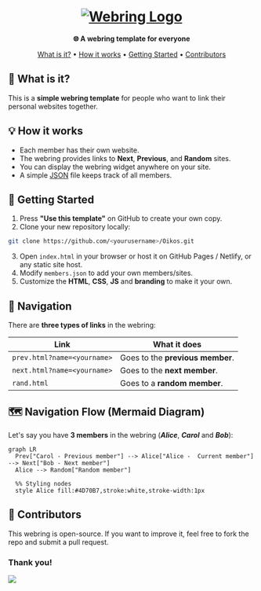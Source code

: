 <h1 align="center">
  <a href="https://webring.fr0st.xyz/" target="_blank"><img src="https://github.com/user-attachments/assets/8f7989d0-80fc-44f5-bb89-4b289cfffe44" alt="Webring Logo" "></a>
</h1>
<p align="center"><strong>🌐 A webring template for everyone </strong></p>


<p align="center">
<a href="#-what-is-it">What is it?</a> •
<a href="#-how-it-works">How it works</a> •
<a href="#-getting-started">Getting Started</a> •
<!---<a href="#-joining">Joining</a> •-->
<a href="#-contributors">Contributors</a>
</p>

## 🌟 What is it?

This is a **simple webring template** for people who want to link their personal websites together.  

## 💡 How it works

- Each member has their own website.  
- The webring provides links to **Next**, **Previous**, and **Random** sites.  
- You can display the webring widget anywhere on your site.  
- A simple [JSON](https://github.com/fr0st-iwnl/webring/blob/master/members.json) file keeps track of all members.

## 🚀 Getting Started

1. Press **"Use this template"** on GitHub to create your own copy.
2. Clone your new repository locally:
```bash
git clone https://github.com/<yourusername>/Oikos.git
```
3. Open `index.html` in your browser or host it on GitHub Pages / Netlify, or any static site host.
4. Modify `members.json` to add your own members/sites.
5. Customize the **HTML**, **CSS**, **JS** and **branding** to make it your own.

## 🔗 Navigation

There are **three types of links** in the webring:

| Link | What it does |
|------|-------------|
| `prev.html?name=<yourname>` | Goes to the **previous member**.|
| `next.html?name=<yourname>` | Goes to the **next member**. |
| `rand.html` | Goes to a **random member**. |

## 🗺 Navigation Flow (Mermaid Diagram)

Let's say you have **3 members** in the webring (***Alice***, ***Carol*** and ***Bob***):

```mermaid
graph LR
  Prev["Carol - Previous member"] --> Alice["Alice -  Current member"] --> Next["Bob - Next member"]
  Alice --> Random["Random member"]

  %% Styling nodes
  style Alice fill:#4D70B7,stroke:white,stroke-width:1px
```

<!---
## 📝 Joining

1. Have a personal website.  
2. Add the webring links to your site **(they have to be on the main page)**:
```html
<a href="https://webring.fr0st.xyz/prev.html?name=<name>">⬅ Previous</a>
<a href="https://webring.fr0st.xyz/">Webring</a>
<a href="https://webring.fr0st.xyz/rand.html">🎲 Random</a>
<a href="https://webring.fr0st.xyz/next.html?name=<name>">Next ➡</a>
```
3. Add yourself to the `members.json` file:
```json
{ "name": "yourname", "site": "https://yourwebsite.com" }
```
4. That's it! You're in the webring.
--->

## 🤝 Contributors

This webring is open-source.
If you want to improve it, feel free to fork the repo and submit a pull request.

### Thank you!

<a href="https://github.com/fr0st-iwnl/webring/graphs/contributors">
  <img src="https://contrib.rocks/image?repo=fr0st-iwnl/webring" />
</a>

